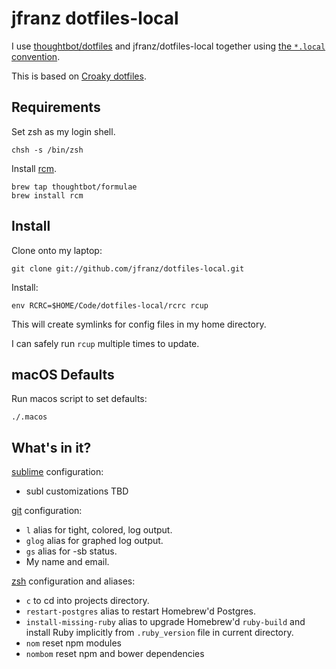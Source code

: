 jfranz dotfiles-local
===============

I use [thoughtbot/dotfiles](https://github.com/thoughtbot/dotfiles) and
jfranz/dotfiles-local together using [the `*.local` convention][dot-local].

[dot-local]: http://robots.thoughtbot.com/manage-team-and-personal-dotfiles-together-with-rcm

This is based on [Croaky dotfiles](https://github.com/croaky/dotfiles).

Requirements
------------

Set zsh as my login shell.

    chsh -s /bin/zsh

Install [rcm](https://github.com/mike-burns/rcm).

    brew tap thoughtbot/formulae
    brew install rcm

Install
-------

Clone onto my laptop:

    git clone git://github.com/jfranz/dotfiles-local.git

Install:

    env RCRC=$HOME/Code/dotfiles-local/rcrc rcup

This will create symlinks for config files in my home directory.

I can safely run `rcup` multiple times to update.

macOS Defaults
-------

Run macos script to set defaults:

    ./.macos

What's in it?
-------------

[sublime](http://www.sublimetext.com/3) configuration:

* subl customizations TBD

[git](http://git-scm.com/) configuration:

* `l` alias for tight, colored, log output.
* `glog` alias for graphed log output.
* `gs` alias for -sb status.
* My name and email.

[zsh](http://zsh.sourceforge.net/FAQ/zshfaq01.html) configuration and aliases:

* `c` to cd into projects directory.
* `restart-postgres` alias to restart Homebrew'd Postgres.
* `install-missing-ruby` alias to upgrade Homebrew'd `ruby-build` and install
  Ruby implicitly from `.ruby_version` file in current directory.
* `nom` reset npm modules
* `nombom` reset npm and bower dependencies
